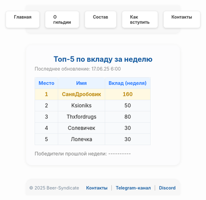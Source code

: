 <style>
.menu-nav {
  display: flex; 
  justify-content: center; 
  gap: 18px; 
  background: #f7f7f7; 
  padding: 18px 0 16px 0; 
  border-radius: 0 0 14px 14px; 
  box-shadow: 0 2px 8px #0001;
  margin-bottom: 40px;
  max-width: 700px;
  margin-left: auto;
  margin-right: auto;
}
.menu-btn {
  background: #fff;
  color: #2d2d2d;
  font-weight: 600;
  border-radius: 8px;
  padding: 10px 26px;
  text-decoration: none;
  transition: background 0.18s, box-shadow 0.18s, color 0.18s;
  box-shadow: 0 2px 6px #0002;
  border: 1px solid #ececec;
  display: inline-block;
}
.menu-btn:hover, .menu-btn:focus {
  background: #ffda73;
  border-color: #f3c143;
  color: #222;
  outline: none;
}
.menu-btn.active {
  background: #e3f1ff;
  border-color: #7dbdff;
  color: #145ba0;
}
.top-wrap {
  max-width: 600px;
  margin: 0 auto 48px auto;
  background: #fcfcfd;
  border-radius: 18px;
  box-shadow: 0 2px 12px #0001;
  padding: 32px 28px 28px 28px;
  font-size: 1.13em;
}
.top-title {
  font-size: 1.5em;
  font-weight: 700;
  color: #145ba0;
  margin-bottom: 8px;
  text-align: center;
}
.top-update {
  color: #888;
  font-size: 0.97em;
  margin-bottom: 18px;
  text-align: left;
}
.top-table {
  width: 100%;
  border-collapse: collapse;
  margin-bottom: 18px;
}
.top-table th {
  background: #eaf4ff;
  color: #2979ff;
  font-weight: 700;
  font-size: 1em;
  padding: 8px 0;
  border-radius: 6px 6px 0 0;
}
.top-table th,
.top-table td {
  text-align: center;
  border: 1px solid #e4e8ee;
  padding: 8px 12px;
}
.top-table tr:nth-child(2) td {
  background: #fff9e2;
  color: #bd890b;
  font-weight: 700;
}
.top-table tr:not(:nth-child(2)) td {
  background: #f8fafc;
}
.top-table td {
  font-size: 1.05em;
}
.top-winners {
  margin-top: 14px;
  font-size: 1.02em;
  color: #7a7a7a;
}
@media (max-width: 800px) {
  .menu-nav,
  .top-wrap {
    max-width: 97vw;
  }
  .top-title { font-size: 1.13em; }
}
.footer-main {
  width: 100%;
  margin-top: 36px;
  background: #f7f7f7;
  border-radius: 18px 18px 0 0;
  box-shadow: 0 -1px 6px #0001;
  padding: 18px 0 14px 0;
  font-size: 1.04em;
  color: #789;
  display: flex;
  justify-content: center;
}
.footer-content {
  max-width: 800px;
  margin: 0 auto;
  display: flex;
  flex-wrap: wrap;
  justify-content: space-between;
  align-items: center;
  width: 96%;
}
.footer-links a {
  color: #145ba0;
  text-decoration: none;
  margin: 0 4px;
  font-weight: 600;
  transition: color 0.13s;
}
.footer-links a:hover {
  color: #e3b108;
  text-decoration: underline;
}
.footer-links span {
  margin: 0 3px;
  color: #aaa;
}
@media (max-width: 700px) {
  .footer-content { flex-direction: column; gap: 8px; }
}
</style>

<!-- Меню -->
<div class="menu-nav">
  <a href="/Beer-Syndicate/" class="menu-btn">Главная</a>
  <a href="/Beer-Syndicate/about" class="menu-btn">О гильдии</a>
  <a href="/Beer-Syndicate/members" class="menu-btn">Состав</a>
  <a href="/Beer-Syndicate/recruit" class="menu-btn">Как вступить</a>
  <a href="/Beer-Syndicate/contacts" class="menu-btn">Контакты</a>
</div>

<!-- Блок топа -->
<div class="top-wrap">
  <div class="top-title">Топ-5 по вкладу за неделю</div>
  <div class="top-update">Последнее обновление: 17.06.25 6:00</div>
  <table class="top-table">
    <tr>
      <th>Место</th>
      <th>Имя</th>
      <th>Вклад (неделя)</th>
    </tr>
    <tr>
      <td>1</td>
      <td>СаняДробовик</td>
      <td>160</td>
    </tr>
    <tr>
      <td>2</td>
      <td>Ksioniks</td>
      <td>50</td>
    </tr>
    <tr>
      <td>3</td>
      <td>Thxfordrugs</td>
      <td>80</td>
    </tr>
    <tr>
      <td>4</td>
      <td>Солевичек</td>
      <td>30</td>
    </tr>
    <tr>
      <td>5</td>
      <td>Лолечка</td>
      <td>30</td>
    </tr>
  </table>
  <div class="top-winners">
    Победители прошлой недели: ----------
  </div>
</div>

<!-- Футер -->
<footer class="footer-main">
  <div class="footer-content">
    <span>© 2025 Beer-Syndicate</span>
    <span class="footer-links">
      <a href="/Beer-Syndicate/contacts">Контакты</a>
      <span>|</span>
      <a href="https://t.me/BeerSyndicate_aa" target="_blank">Telegram-канал</a>
      <span>|</span>
      <a href="https://discord.gg/wnCxVG2m" target="_blank">Discord</a>
    </span>
  </div>
</footer>

<!-- Скрипт таймера -->
<script>
  function updateTimer() {
    const now = new Date();
    const updateDate = document.querySelector('.top-update');
    
    // Автоматическое обновление даты
    const formattedDate = now.toLocaleString('ru-RU', {
      day: '2-digit',
      month: '2-digit',
      year: '2-digit',
      hour: '2-digit',
      minute: '2-digit'
    }).replace(/,/, '');
    
    updateDate.textContent = `Последнее обновление: ${formattedDate}`;

    // Вычисляем время до следующей субботы 23:59
    const nextSaturday = new Date();
    const daysUntilSaturday = (6 - now.getDay() + 7) % 7; // 6 = суббота
    nextSaturday.setDate(now.getDate() + daysUntilSaturday);
    nextSaturday.setHours(23, 59, 0, 0);

    // Если сегодня суббота и время ещё не 23:59
    if (now.getDay() === 6 && now.getHours() < 23) {
      nextSaturday.setDate(now.getDate());
    }

    const diff = nextSaturday - now;
    const days = Math.floor(diff / (1000 * 60 * 60 * 24));
    const hours = Math.floor((diff % (1000 * 60 * 60 * 24)) / (1000 * 60 * 60));
    const minutes = Math.floor((diff % (1000 * 60 * 60)) / (1000 * 60));

    // Обновляем таймер
    const timerElement = document.querySelector('.top-winners');
    if (diff > 0) {
      timerElement.innerHTML = `До сброса топа: <b>${days}д ${hours}ч ${minutes}м</b> | Победители прошлой недели: ----------`;
    } else {
      timerElement.innerHTML = `Топ сброшен! Обновите данные. | Победители прошлой недели: ----------`;
    }
  }

  // Запускаем таймер сразу и обновляем каждую минуту
  updateTimer();
  setInterval(updateTimer, 60000);
</script>
